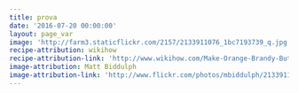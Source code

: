 ```yaml
---
title: prova
date: '2016-07-20 00:00:00'
layout: page_var
image: 'http://farm3.staticflickr.com/2157/2133911076_1bc7193739_q.jpg'
recipe-attribution: wikihow
recipe-attribution-link: 'http://www.wikihow.com/Make-Orange-Brandy-Butter'
image-attribution: Matt Biddulph
image-attribution-link: 'http://www.flickr.com/photos/mbiddulph/2133911076/'
---
```

